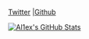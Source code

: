 [Twitter](https://twitter.com/Al1ex4) |[Github](https://github.com/Al1ex)

[![Al1ex's GitHub Stats](https://github-readme-stats.vercel.app/api?username=Al1ex&show_icons=true&hide_title=true)](https://github.com/Al1ex)
